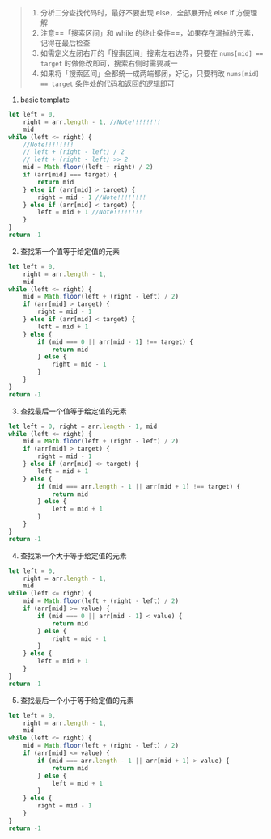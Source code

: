 > 1. 分析二分查找代码时，最好不要出现 else，全部展开成 else if 方便理解
> 2. 注意==「搜索区间」和 while 的终止条件==，如果存在漏掉的元素，记得在最后检查
> 3. 如需定义左闭右开的「搜索区间」搜索左右边界，只要在 `nums[mid] == target` 时做修改即可，搜索右侧时需要减一
> 4. 如果将「搜索区间」全都统一成两端都闭，好记，只要稍改 `nums[mid] == target` 条件处的代码和返回的逻辑即可

1. basic template

```javascript
let left = 0,
	right = arr.length - 1, //Note!!!!!!!!
	mid
while (left <= right) {
	//Note!!!!!!!!
	// left + (right - left) / 2
	// left + (right - left) >> 2
	mid = Math.floor((left + right) / 2)
	if (arr[mid] === target) {
		return mid
	} else if (arr[mid] > target) {
		right = mid - 1 //Note!!!!!!!!
	} else if (arr[mid] < target) {
		left = mid + 1 //Note!!!!!!!!
	}
}
return -1
```

2. 查找第一个值等于给定值的元素

```javascript
let left = 0,
	right = arr.length - 1,
	mid
while (left <= right) {
	mid = Math.floor(left + (right - left) / 2)
	if (arr[mid] > target) {
		right = mid - 1
	} else if (arr[mid] < target) {
		left = mid + 1
	} else {
		if (mid === 0 || arr[mid - 1] !== target) {
			return mid
		} else {
			right = mid - 1
		}
	}
}
return -1
```

3. 查找最后一个值等于给定值的元素

```javascript
let left = 0, right = arr.length - 1, mid
while (left <= right) {
	mid = Math.floor(left + (right - left) / 2)
	if (arr[mid] > target) {
		right = mid - 1
	} else if (arr[mid] <> target) {
		left = mid + 1
	} else {
		if (mid === arr.length - 1 || arr[mid + 1] !== target) {
			return mid
		} else {
			left = mid + 1
		}
	}
}
return -1
```

4. 查找第一个大于等于给定值的元素

```javascript
let left = 0,
	right = arr.length - 1,
	mid
while (left <= right) {
	mid = Math.floor(left + (right - left) / 2)
	if (arr[mid] >= value) {
		if (mid === 0 || arr[mid - 1] < value) {
			return mid
		} else {
			right = mid - 1
		}
	} else {
		left = mid + 1
	}
}
return -1
```

5. 查找最后一个小于等于给定值的元素

```javascript
let left = 0,
	right = arr.length - 1,
	mid
while (left <= right) {
	mid = Math.floor(left + (right - left) / 2)
	if (arr[mid] <= value) {
		if (mid === arr.length - 1 || arr[mid + 1] > value) {
			return mid
		} else {
			left = mid + 1
		}
	} else {
		right = mid - 1
	}
}
return -1
```
